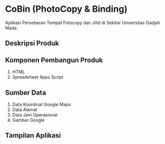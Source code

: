 # CoBin (PhotoCopy & Binding)

Aplikasi Persebaran Tempat Fotocopy dan Jilid di Sekitar Universitas Gadjah Mada.

## Deskripsi Produk


## Komponen Pembangun Produk
1. HTML
2. Spreadsheet Apps Script

## Sumber Data
1. Data Koordinat Google Maps
2. Data Alamat
3. Data Jam Operasional
4. Gambar Google

## Tampilan Aplikasi
